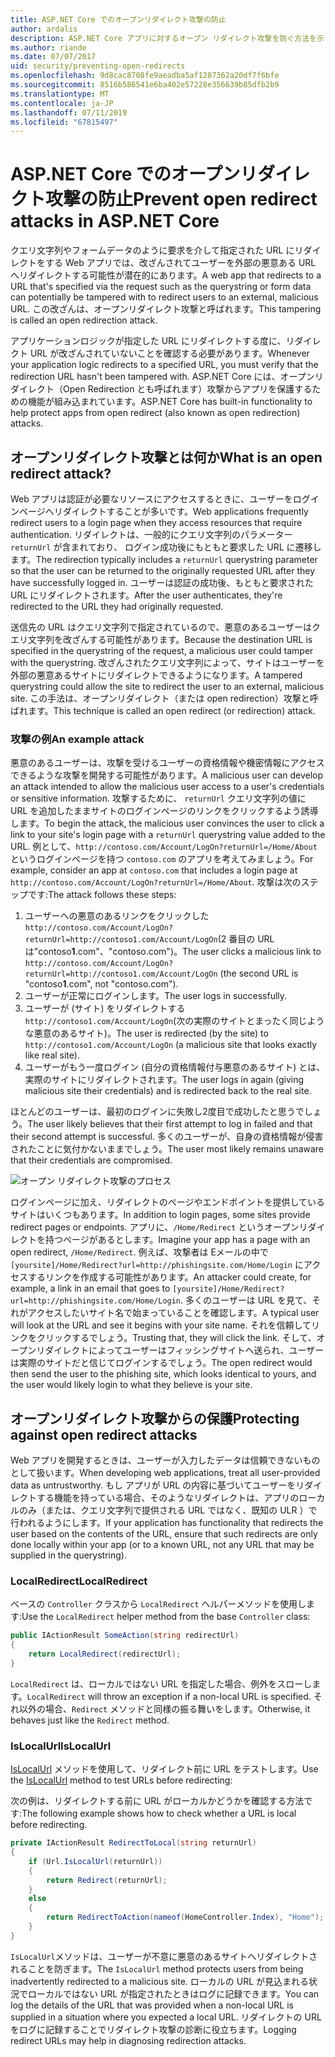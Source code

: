 ```yaml
---
title: ASP.NET Core でのオープンリダイレクト攻撃の防止
author: ardalis
description: ASP.NET Core アプリに対するオープン リダイレクト攻撃を防ぐ方法を示しています。
ms.author: riande
ms.date: 07/07/2017
uid: security/preventing-open-redirects
ms.openlocfilehash: 9d8cac8708fe9aeadba5af1287362a20df7f6bfe
ms.sourcegitcommit: 8516b586541e6ba402e57228e356639b85dfb2b9
ms.translationtype: MT
ms.contentlocale: ja-JP
ms.lasthandoff: 07/11/2019
ms.locfileid: "67815497"
---
```

# <a name="prevent-open-redirect-attacks-in-aspnet-core"></a><span data-ttu-id="5e8c2-103">ASP.NET Core でのオープンリダイレクト攻撃の防止</span><span class="sxs-lookup"><span data-stu-id="5e8c2-103">Prevent open redirect attacks in ASP.NET Core</span></span>

<span data-ttu-id="5e8c2-104">クエリ文字列やフォームデータのように要求を介して指定された URL にリダイレクトをする Web アプリでは、改ざんされてユーザーを外部の悪意ある URL へリダイレクトする可能性が潜在的にあります。</span><span class="sxs-lookup"><span data-stu-id="5e8c2-104">A web app that redirects to a URL that's specified via the request such as the querystring or form data can potentially be tampered with to redirect users to an external, malicious URL.</span></span> <span data-ttu-id="5e8c2-105">この改ざんは、オープンリダイレクト攻撃と呼ばれます。</span><span class="sxs-lookup"><span data-stu-id="5e8c2-105">This tampering is called an open redirection attack.</span></span>

<span data-ttu-id="5e8c2-106">アプリケーションロジックが指定した URL にリダイレクトする度に、リダイレクト URL が改ざんされていないことを確認する必要があります。</span><span class="sxs-lookup"><span data-stu-id="5e8c2-106">Whenever your application logic redirects to a specified URL, you must verify that the redirection URL hasn't been tampered with.</span></span> <span data-ttu-id="5e8c2-107">ASP.NET Core には、オープンリダイレクト（Open Redirection とも呼ばれます）攻撃からアプリを保護するための機能が組み込まれています。</span><span class="sxs-lookup"><span data-stu-id="5e8c2-107">ASP.NET Core has built-in functionality to help protect apps from open redirect (also known as open redirection) attacks.</span></span>

## <a name="what-is-an-open-redirect-attack"></a><span data-ttu-id="5e8c2-108">オープンリダイレクト攻撃とは何か</span><span class="sxs-lookup"><span data-stu-id="5e8c2-108">What is an open redirect attack?</span></span>

<span data-ttu-id="5e8c2-109">Web アプリは認証が必要なリソースにアクセスするときに、ユーザーをログインページへリダイレクトすることが多いです。</span><span class="sxs-lookup"><span data-stu-id="5e8c2-109">Web applications frequently redirect users to a login page when they access resources that require authentication.</span></span> <span data-ttu-id="5e8c2-110">リダイレクトは、一般的にクエリ文字列のパラメーター `returnUrl` が含まれており、 ログイン成功後にもともと要求した URL に遷移します。</span><span class="sxs-lookup"><span data-stu-id="5e8c2-110">The redirection typically includes a `returnUrl` querystring parameter so that the user can be returned to the originally requested URL after they have successfully logged in.</span></span> <span data-ttu-id="5e8c2-111">ユーザーは認証の成功後、もともと要求された URL にリダイレクトされます。</span><span class="sxs-lookup"><span data-stu-id="5e8c2-111">After the user authenticates, they're redirected to the URL they had originally requested.</span></span>

<span data-ttu-id="5e8c2-112">送信先の URL はクエリ文字列で指定されているので、悪意のあるユーザーはクエリ文字列を改ざんする可能性があります。</span><span class="sxs-lookup"><span data-stu-id="5e8c2-112">Because the destination URL is specified in the querystring of the request, a malicious user could tamper with the querystring.</span></span> <span data-ttu-id="5e8c2-113">改ざんされたクエリ文字列によって、サイトはユーザーを外部の悪意あるサイトにリダイレクトできるようになります。</span><span class="sxs-lookup"><span data-stu-id="5e8c2-113">A tampered querystring could allow the site to redirect the user to an external, malicious site.</span></span> <span data-ttu-id="5e8c2-114">この手法は、オープンリダイレクト（または open redirection）攻撃と呼ばれます。</span><span class="sxs-lookup"><span data-stu-id="5e8c2-114">This technique is called an open redirect (or redirection) attack.</span></span>

### <a name="an-example-attack"></a><span data-ttu-id="5e8c2-115">攻撃の例</span><span class="sxs-lookup"><span data-stu-id="5e8c2-115">An example attack</span></span>

<span data-ttu-id="5e8c2-116">悪意のあるユーザーは、攻撃を受けるユーザーの資格情報や機密情報にアクセスできるような攻撃を開発する可能性があります。</span><span class="sxs-lookup"><span data-stu-id="5e8c2-116">A malicious user can develop an attack intended to allow the malicious user access to a user's credentials or sensitive information.</span></span> <span data-ttu-id="5e8c2-117">攻撃するために、 `returnUrl` クエリ文字列の値に URL を追加したままサイトのログインページのリンクをクリックするよう誘導します。</span><span class="sxs-lookup"><span data-stu-id="5e8c2-117">To begin the attack, the malicious user convinces the user to click a link to your site's login page with a `returnUrl` querystring value added to the URL.</span></span> <span data-ttu-id="5e8c2-118">例として、`http://contoso.com/Account/LogOn?returnUrl=/Home/About` というログインページを持つ `contoso.com` のアプリを考えてみましょう。</span><span class="sxs-lookup"><span data-stu-id="5e8c2-118">For example, consider an app at `contoso.com` that includes a login page at `http://contoso.com/Account/LogOn?returnUrl=/Home/About`.</span></span> <span data-ttu-id="5e8c2-119">攻撃は次のステップです:</span><span class="sxs-lookup"><span data-stu-id="5e8c2-119">The attack follows these steps:</span></span>

1. <span data-ttu-id="5e8c2-120">ユーザーへの悪意のあるリンクをクリックした`http://contoso.com/Account/LogOn?returnUrl=http://contoso1.com/Account/LogOn`(2 番目の URL は"contoso**1**.com"、"contoso.com")。</span><span class="sxs-lookup"><span data-stu-id="5e8c2-120">The user clicks a malicious link to `http://contoso.com/Account/LogOn?returnUrl=http://contoso1.com/Account/LogOn` (the second URL is "contoso**1**.com", not "contoso.com").</span></span>
2. <span data-ttu-id="5e8c2-121">ユーザーが正常にログインします。</span><span class="sxs-lookup"><span data-stu-id="5e8c2-121">The user logs in successfully.</span></span>
3. <span data-ttu-id="5e8c2-122">ユーザーが (サイト) をリダイレクトする`http://contoso1.com/Account/LogOn`(次の実際のサイトとまったく同じような悪意のあるサイト)。</span><span class="sxs-lookup"><span data-stu-id="5e8c2-122">The user is redirected (by the site) to `http://contoso1.com/Account/LogOn` (a malicious site that looks exactly like real site).</span></span>
4. <span data-ttu-id="5e8c2-123">ユーザーがもう一度ログイン (自分の資格情報付与悪意のあるサイト) とは、実際のサイトにリダイレクトされます。</span><span class="sxs-lookup"><span data-stu-id="5e8c2-123">The user logs in again (giving malicious site their credentials) and is redirected back to the real site.</span></span>

<span data-ttu-id="5e8c2-124">ほとんどのユーザーは、最初のログインに失敗し2度目で成功したと思うでしょう。</span><span class="sxs-lookup"><span data-stu-id="5e8c2-124">The user likely believes that their first attempt to log in failed and that their second attempt is successful.</span></span> <span data-ttu-id="5e8c2-125">多くのユーザーが、自身の資格情報が侵害されたことに気付かないままでしょう。</span><span class="sxs-lookup"><span data-stu-id="5e8c2-125">The user most likely remains unaware that their credentials are compromised.</span></span>

![オープン リダイレクト攻撃のプロセス](preventing-open-redirects/_static/open-redirection-attack-process.png)

<span data-ttu-id="5e8c2-127">ログインページに加え、リダイレクトのページやエンドポイントを提供しているサイトはいくつもあります。</span><span class="sxs-lookup"><span data-stu-id="5e8c2-127">In addition to login pages, some sites provide redirect pages or endpoints.</span></span> <span data-ttu-id="5e8c2-128">アプリに、`/Home/Redirect` というオープンリダイレクトを持つページがあるとします。</span><span class="sxs-lookup"><span data-stu-id="5e8c2-128">Imagine your app has a page with an open redirect, `/Home/Redirect`.</span></span> <span data-ttu-id="5e8c2-129">例えば、攻撃者は Eメールの中で `[yoursite]/Home/Redirect?url=http://phishingsite.com/Home/Login` にアクセスするリンクを作成する可能性があります。</span><span class="sxs-lookup"><span data-stu-id="5e8c2-129">An attacker could create, for example, a link in an email that goes to `[yoursite]/Home/Redirect?url=http://phishingsite.com/Home/Login`.</span></span> <span data-ttu-id="5e8c2-130">多くのユーザーは URL を見て、それがアクセスしたいサイト名で始まっていることを確認します。</span><span class="sxs-lookup"><span data-stu-id="5e8c2-130">A typical user will look at the URL and see it begins with your site name.</span></span> <span data-ttu-id="5e8c2-131">それを信頼してリンクをクリックするでしょう。</span><span class="sxs-lookup"><span data-stu-id="5e8c2-131">Trusting that, they will click the link.</span></span> <span data-ttu-id="5e8c2-132">そして、オープンリダイレクトによってユーザーはフィッシングサイトへ送られ、ユーザーは実際のサイトだと信じてログインするでしょう。</span><span class="sxs-lookup"><span data-stu-id="5e8c2-132">The open redirect would then send the user to the phishing site, which looks identical to yours, and the user would likely login to what they believe is your site.</span></span>

## <a name="protecting-against-open-redirect-attacks"></a><span data-ttu-id="5e8c2-133">オープンリダイレクト攻撃からの保護</span><span class="sxs-lookup"><span data-stu-id="5e8c2-133">Protecting against open redirect attacks</span></span>

<span data-ttu-id="5e8c2-134">Web アプリを開発するときは、ユーザーが入力したデータは信頼できないものとして扱います。</span><span class="sxs-lookup"><span data-stu-id="5e8c2-134">When developing web applications, treat all user-provided data as untrustworthy.</span></span> <span data-ttu-id="5e8c2-135">もし アプリが URL の内容に基づいてユーザーをリダイレクトする機能を持っている場合、そのようなリダイレクトは、アプリのローカルのみ（または、クエリ文字列で提供される URL ではなく、既知の ULR ）で行われるようにします。</span><span class="sxs-lookup"><span data-stu-id="5e8c2-135">If your application has functionality that redirects the user based on the contents of the URL,  ensure that such redirects are only done locally within your app (or to a known URL, not any URL that may be supplied in the querystring).</span></span>

### <a name="localredirect"></a><span data-ttu-id="5e8c2-136">LocalRedirect</span><span class="sxs-lookup"><span data-stu-id="5e8c2-136">LocalRedirect</span></span>

<span data-ttu-id="5e8c2-137">ベースの `Controller` クラスから `LocalRedirect` ヘルパーメソッドを使用します:</span><span class="sxs-lookup"><span data-stu-id="5e8c2-137">Use the `LocalRedirect` helper method from the base `Controller` class:</span></span>

```csharp
public IActionResult SomeAction(string redirectUrl)
{
    return LocalRedirect(redirectUrl);
}
```

<span data-ttu-id="5e8c2-138">`LocalRedirect` は、ローカルではない URL を指定した場合、例外をスローします。</span><span class="sxs-lookup"><span data-stu-id="5e8c2-138">`LocalRedirect` will throw an exception if a non-local URL is specified.</span></span> <span data-ttu-id="5e8c2-139">それ以外の場合、`Redirect` メソッドと同様の振る舞いをします。</span><span class="sxs-lookup"><span data-stu-id="5e8c2-139">Otherwise, it behaves just like the `Redirect` method.</span></span>

### <a name="islocalurl"></a><span data-ttu-id="5e8c2-140">IsLocalUrl</span><span class="sxs-lookup"><span data-stu-id="5e8c2-140">IsLocalUrl</span></span>

<span data-ttu-id="5e8c2-141">[IsLocalUrl](/dotnet/api/Microsoft.AspNetCore.Mvc.IUrlHelper.islocalurl#Microsoft_AspNetCore_Mvc_IUrlHelper_IsLocalUrl_System_String_) メソッドを使用して、リダイレクト前に URL をテストします。</span><span class="sxs-lookup"><span data-stu-id="5e8c2-141">Use the [IsLocalUrl](/dotnet/api/Microsoft.AspNetCore.Mvc.IUrlHelper.islocalurl#Microsoft_AspNetCore_Mvc_IUrlHelper_IsLocalUrl_System_String_) method to test URLs before redirecting:</span></span>

<span data-ttu-id="5e8c2-142">次の例は、リダイレクトする前に URL がローカルかどうかを確認する方法です:</span><span class="sxs-lookup"><span data-stu-id="5e8c2-142">The following example shows how to check whether a URL is local before redirecting.</span></span>

```csharp
private IActionResult RedirectToLocal(string returnUrl)
{
    if (Url.IsLocalUrl(returnUrl))
    {
        return Redirect(returnUrl);
    }
    else
    {
        return RedirectToAction(nameof(HomeController.Index), "Home");
    }
}
```

<span data-ttu-id="5e8c2-143">`IsLocalUrl`メソッドは、ユーザーが不意に悪意のあるサイトへリダイレクトされることを防ぎます。</span><span class="sxs-lookup"><span data-stu-id="5e8c2-143">The `IsLocalUrl` method protects users from being inadvertently redirected to a malicious site.</span></span> <span data-ttu-id="5e8c2-144">ローカルの URL が見込まれる状況でローカルではない URL が指定されたときはログに記録できます。</span><span class="sxs-lookup"><span data-stu-id="5e8c2-144">You can log the details of the URL that was provided when a non-local URL is supplied in a situation where you expected a local URL.</span></span> <span data-ttu-id="5e8c2-145">リダイレクトの URL をログに記録することでリダイレクト攻撃の診断に役立ちます。</span><span class="sxs-lookup"><span data-stu-id="5e8c2-145">Logging redirect URLs may help in diagnosing redirection attacks.</span></span>
